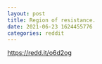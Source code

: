 ```yaml
--- 
layout: post 
title: Region of resistance. 
date: 2021-06-23 1624455776 
categories: reddit 
--- 
```

https://redd.it/o6d2og